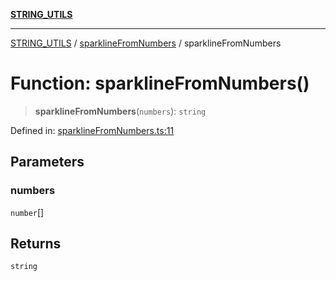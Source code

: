 [**STRING_UTILS**](../../README.md)

***

[STRING_UTILS](../../README.md) / [sparklineFromNumbers](../README.md) / sparklineFromNumbers

# Function: sparklineFromNumbers()

> **sparklineFromNumbers**(`numbers`): `string`

Defined in: [sparklineFromNumbers.ts:11](https://github.com/dailker/everyutil/blob/db1e809d4c097dd2ba5f952e07c115f09a518c6c/src/string/sparklineFromNumbers.ts#L11)

## Parameters

### numbers

`number`[]

## Returns

`string`
